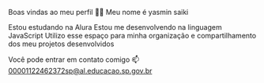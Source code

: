 Boas vindas ao meu perfil 💙💙
Meu nome é yasmin saiki

Estou estudando na Alura
Estou me desenvolvendo na linguagem JavaScript
Utilizo esse espaço para minha organização e compartilhamento dos meu projetos desenvolvidos

Você pode entrar em contato comigo 📫
00001122462372sp@al.educacao.sp.gov.br



